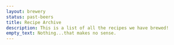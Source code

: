 ```yaml
---
layout: brewery
status: past-beers
title: Recipe Archive
description: This is a list of all the recipes we have brewed!
empty_text: Nothing...that makes no sense.
---
```

